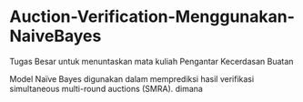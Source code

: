 # Auction-Verification-Menggunakan-NaiveBayes
Tugas Besar untuk menuntaskan mata kuliah Pengantar Kecerdasan Buatan


Model Naïve Bayes digunakan dalam memprediksi hasil verifikasi simultaneous multi-round auctions (SMRA). dimana
